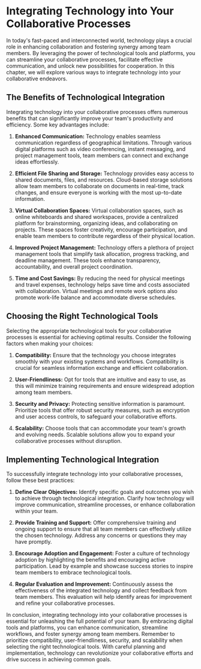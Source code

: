 Integrating Technology into Your Collaborative Processes
===================================================================

In today's fast-paced and interconnected world, technology plays a crucial role in enhancing collaboration and fostering synergy among team members. By leveraging the power of technological tools and platforms, you can streamline your collaborative processes, facilitate effective communication, and unlock new possibilities for cooperation. In this chapter, we will explore various ways to integrate technology into your collaborative endeavors.

The Benefits of Technological Integration
-----------------------------------------

Integrating technology into your collaborative processes offers numerous benefits that can significantly improve your team's productivity and efficiency. Some key advantages include:

1. **Enhanced Communication:** Technology enables seamless communication regardless of geographical limitations. Through various digital platforms such as video conferencing, instant messaging, and project management tools, team members can connect and exchange ideas effortlessly.

2. **Efficient File Sharing and Storage:** Technology provides easy access to shared documents, files, and resources. Cloud-based storage solutions allow team members to collaborate on documents in real-time, track changes, and ensure everyone is working with the most up-to-date information.

3. **Virtual Collaboration Spaces:** Virtual collaboration spaces, such as online whiteboards and shared workspaces, provide a centralized platform for brainstorming, organizing ideas, and collaborating on projects. These spaces foster creativity, encourage participation, and enable team members to contribute regardless of their physical location.

4. **Improved Project Management:** Technology offers a plethora of project management tools that simplify task allocation, progress tracking, and deadline management. These tools enhance transparency, accountability, and overall project coordination.

5. **Time and Cost Savings:** By reducing the need for physical meetings and travel expenses, technology helps save time and costs associated with collaboration. Virtual meetings and remote work options also promote work-life balance and accommodate diverse schedules.

Choosing the Right Technological Tools
--------------------------------------

Selecting the appropriate technological tools for your collaborative processes is essential for achieving optimal results. Consider the following factors when making your choices:

1. **Compatibility:** Ensure that the technology you choose integrates smoothly with your existing systems and workflows. Compatibility is crucial for seamless information exchange and efficient collaboration.

2. **User-Friendliness:** Opt for tools that are intuitive and easy to use, as this will minimize training requirements and ensure widespread adoption among team members.

3. **Security and Privacy:** Protecting sensitive information is paramount. Prioritize tools that offer robust security measures, such as encryption and user access controls, to safeguard your collaborative efforts.

4. **Scalability:** Choose tools that can accommodate your team's growth and evolving needs. Scalable solutions allow you to expand your collaborative processes without disruption.

Implementing Technological Integration
--------------------------------------

To successfully integrate technology into your collaborative processes, follow these best practices:

1. **Define Clear Objectives:** Identify specific goals and outcomes you wish to achieve through technological integration. Clarify how technology will improve communication, streamline processes, or enhance collaboration within your team.

2. **Provide Training and Support:** Offer comprehensive training and ongoing support to ensure that all team members can effectively utilize the chosen technology. Address any concerns or questions they may have promptly.

3. **Encourage Adoption and Engagement:** Foster a culture of technology adoption by highlighting the benefits and encouraging active participation. Lead by example and showcase success stories to inspire team members to embrace technological tools.

4. **Regular Evaluation and Improvement:** Continuously assess the effectiveness of the integrated technology and collect feedback from team members. This evaluation will help identify areas for improvement and refine your collaborative processes.

In conclusion, integrating technology into your collaborative processes is essential for unleashing the full potential of your team. By embracing digital tools and platforms, you can enhance communication, streamline workflows, and foster synergy among team members. Remember to prioritize compatibility, user-friendliness, security, and scalability when selecting the right technological tools. With careful planning and implementation, technology can revolutionize your collaborative efforts and drive success in achieving common goals.
